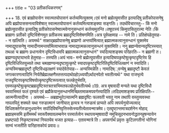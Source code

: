 +++
title = "03 प्रतीकाधिकरणम्"

+++
18. एवं ब्राह्मोपासेन स्वात्मतयोपासनं कर्तव्यमित्युक्तम्।एवं मनो ब्रह्मेत्युमासीत इतयादिषु प्रतीकोपासनेषु अपि ब्रह्मोपाससनत्वाविशेषात् स्वात्मतयोपासनं कर्तव्यमित्याशङ्क्या सङ्गतिः। तदर्थविचारस्तु-- किं मनो ब्रह्मेत्युपासीत इत्यादिषु प्रतीकोपासनेष्वात्मवेनानुसन्धानं कर्तव्यमुतन्ति।तषूपास्यं किमुपासितुरात्मा नेति।किं ब्राह्मणः प्रतीको दृष्टिविशेणमुत प्रतीकस्य ब्रह्मदृष्टिविशेषणमिति।अत्र पूर्वपक्षमाह -- नामे ति। प्रतिक्षेपहेतुमाह-- न खल्विति। अयमर्थः" साक्षाद्ब्रह्मोपासनेषु ब्राह्मणो अन्तर्यामित्वात् ब्रह्मात्मकत्वानुसन्धानं युक्तमेव नामाद्युपासनेषु नामादीनामन्तर्यामित्वाभावान्न नामाद्यात्मकत्वानुसन्धनं युक्तमिति। ननु ब्रह्मन्येवान्यदृष्टिस्स्यात् तथआ च ब्रह्मणः प्रधानत्वेन दृष्टिविधावपि ब्रह्मात्मकत्वानुसन्धानं" स्यदित्याशङ्क्य परिहरति-- न ब्रह्मणी त। ब्रह्मण्यदृष्ट्याभावे हेतुमाह-- तस्यति।अयं भावः- मनो ब्रह्मेत्युपासीत इत्यादिष्वपकृष्टेषूत्कृष्टदृष्टिरेव हि दृष्टिविधिरितयुच्यते तथा चब्पह्मण्यन्यदृष्टावुत्कृष्टे स्यादपकृष्टदृष्टिरितिदृष्टिविधिलक्षणं न स्यादिति। अन्यस्मिन्ब्रह्मदृष्टौ दृष्टिविधइलक्षणं स्यादेवेतेयाह-- अन्यस्मिन्नेति। नामादिष््वन्येषु ब्रह्मदृष्टौ केवलं जगत्कारणत्वादिभि निर्यतैर्ब्रह्मलक्षणैस्तत्तत्पदार्थग्रहोऽथ्यर्योऽर्थादनपेतो भवतीत्यर्थः" यथा राजभृत्ये राजदृष्टिरपकृष्टविषयोत्कृष्टदृष्टिरूपत्वात् फलहेतुर्भवति, एवमपकृष्टेषूत्कृष्टब्रह्मदृष्टिस्तत्रतत्राभिमतफलहेतुर्भवतीत्यर्थः॥19. अत्र मृषावादी मन्यते यथा दृष्टिविधौ स्ववाभिमतं फलं दृश्यते एवं ब्रह्मैकेयानुसन्धानमिच्छितामाकमपवर्गस्यादिति।तदिदमाशङ्क्य प्रतिक्षिपति-- आत्मनीत्यादीना । अयमर्थः-- अब्रह्मभूतेऽप्यात्मनि ब्रह्मदृष्टिः फलवती भवतु नाम तथापि वस्तुव्यवस्था नापलपितुं शक्यते यथा गरुडात्मानं जानीयात् इत्यत्र न गरुडत्वं प्राप्यते अपि त्वपर्यनुयोज्यत्वाद् विधिशक्तेर्गरुडानुधयानेन सर्पादिविषनिवृत्तिस्सेत्स्यतीत्येतावन्मात्रमेव। एतद्दृष्टान्तमात्रदर्शनेन मोहाद् ब्रह्माहमसमि इतीममर्थं स्वरूपैक्यावलम्बनेन परमार्तत्वेन स्थापयन्मृषावादी नमुचिसूदनभावनोद्धतनहुषन्यायेन प्रभ्रष्टपदो निकृष्टावस्थां नियतयेव भजत इत्याह-- एतावन्मात्रे ति। अपवर्गार्थं प्रवृत्तः कुटिलगतीनां भोगिनां साम्यं भजतीति पारिहासकोयं प्रवादः॥